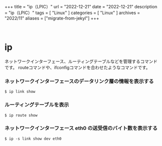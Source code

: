 +++
title = "ip（LPIC）"
url = "2022-12-21"
date = "2022-12-21"
description = "ip（LPIC）"
tags = [
  "Linux"
]
categories = [
  "Linux"
]
archives = "2022/11"
aliases = ["migrate-from-jekyl"]
+++

<br>

# ip

ネットワークインターフェース、ルーティングテーブルなどを管理するコマンドです。
routeコマンドや、ifconfigコマンドを合わせたようなコマンドです。


### ネットワークインターフェースのデータリンク層の情報を表示する

```
$ ip link show
```

### ルーティングテーブルを表示 

```
$ ip route show
```

### ネットワークインターフェース eth0 の送受信のバイト数を表示する

```
$ ip -s link show dev eth0
```

